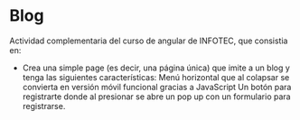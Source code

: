 # Blog

Actividad complementaria del curso de angular de INFOTEC, que consistia en:

* Crea una simple page (es decir, una página única) que imite a un blog y tenga las siguientes características: Menú horizontal que al colapsar se convierta en versión móvil funcional gracias a JavaScript Un botón para registrarte donde al presionar se abre un pop up con un formulario para registrarse.
